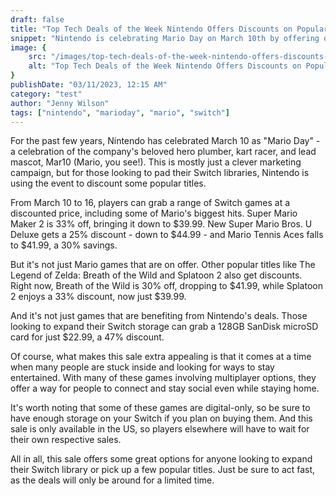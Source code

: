 ```yaml
---
draft: false
title: "Top Tech Deals of the Week Nintendo Offers Discounts on Popular Switch Games for Mario Day and More"
snippet: "Nintendo is celebrating Mario Day on March 10th by offering discounted prices for popular Switch games Super Mario Maker"
image: {
    src: "/images/top-tech-deals-of-the-week-nintendo-offers-discounts-on-popular-switch-games-for-mario-day-and-more.png",
    alt: "Top Tech Deals of the Week Nintendo Offers Discounts on Popular Switch Games for Mario Day and More"
}
publishDate: "03/11/2023, 12:15 AM"
category: "test"
author: "Jenny Wilson"
tags: ["nintendo", "marioday", "mario", "switch"]
---
```



For the past few years, Nintendo has celebrated March 10 as "Mario Day" - a celebration of the company's beloved hero plumber, kart racer, and lead mascot, Mar10 (Mario, you see!). This is mostly just a clever marketing campaign, but for those looking to pad their Switch libraries, Nintendo is using the event to discount some popular titles.

From March 10 to 16, players can grab a range of Switch games at a discounted price, including some of Mario's biggest hits. Super Mario Maker 2 is 33% off, bringing it down to $39.99. New Super Mario Bros. U Deluxe gets a 25% discount - down to $44.99 - and Mario Tennis Aces falls to $41.99, a 30% savings. 

But it's not just Mario games that are on offer. Other popular titles like The Legend of Zelda: Breath of the Wild and Splatoon 2 also get discounts. Right now, Breath of the Wild is 30% off, dropping to $41.99, while Splatoon 2 enjoys a 33% discount, now just $39.99.

And it's not just games that are benefiting from Nintendo's deals. Those looking to expand their Switch storage can grab a 128GB SanDisk microSD card for just $22.99, a 47% discount.

Of course, what makes this sale extra appealing is that it comes at a time when many people are stuck inside and looking for ways to stay entertained. With many of these games involving multiplayer options, they offer a way for people to connect and stay social even while staying home.

It's worth noting that some of these games are digital-only, so be sure to have enough storage on your Switch if you plan on buying them. And this sale is only available in the US, so players elsewhere will have to wait for their own respective sales.

All in all, this sale offers some great options for anyone looking to expand their Switch library or pick up a few popular titles. Just be sure to act fast, as the deals will only be around for a limited time.